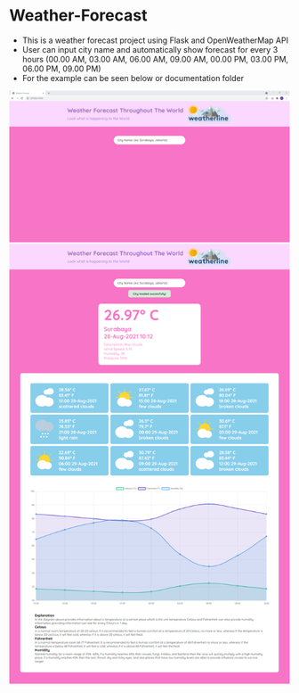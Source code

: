 # Weather-Forecast

* This is a weather forecast project using Flask and OpenWeatherMap API
* User can input city name and automatically show forecast for every 3 hours (00.00 AM, 03.00 AM, 06.00 AM, 09.00 AM, 00.00 PM, 03.00 PM, 06.00 PM, 09.00 PM)
* For the example can be seen below or documentation folder

![alt text](https://github.com/hprayoga00/Weather-Forecast/blob/master/documentation/Home.png?raw=true)
![alt text](https://github.com/hprayoga00/Weather-Forecast/blob/master/documentation/Result.png?raw=true)
